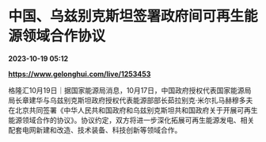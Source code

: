 # 中国、乌兹别克斯坦签署政府间可再生能源领域合作协议

**2023-10-19 05:12**

**https://www.gelonghui.com/live/1253453**

格隆汇10月19日｜据国家能源局消息，10月17日，中国政府授权代表国家能源局局长章建华与乌兹别克斯坦政府授权代表能源部部长茹拉别克·米尔扎马赫穆多夫在北京共同签署《中华人民共和国政府和乌兹别克斯坦共和国政府关于开展可再生能源领域合作的协议》。协议约定，双方将进一步深化拓展可再生能源发电、相关配套电网新建和改造、技术装备、科技创新等领域合作。